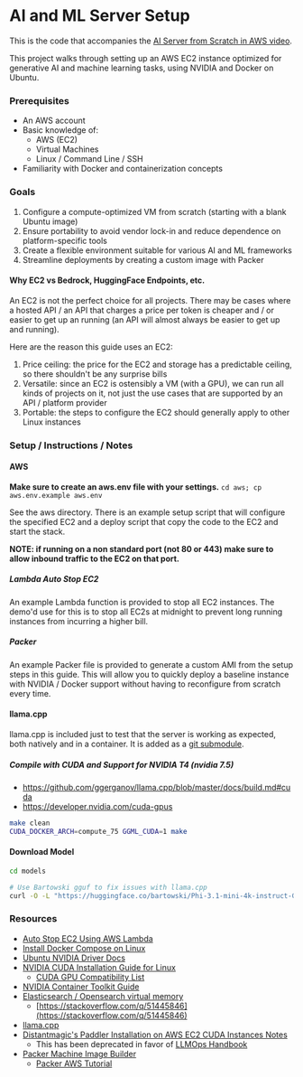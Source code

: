 # AI and ML Server Setup

This is the code that accompanies the [AI Server from Scratch in AWS video](https://www.youtube.com/watch?v=N_KFYqvEZvU).

This project walks through setting up an AWS EC2 instance optimized for generative AI and machine learning tasks, using NVIDIA and Docker on Ubuntu.

### Prerequisites

- An AWS account
- Basic knowledge of:
  - AWS (EC2)
  - Virtual Machines
  - Linux / Command Line / SSH
- Familiarity with Docker and containerization concepts

### Goals

1. Configure a compute-optimized VM from scratch (starting with a blank Ubuntu image)
2. Ensure portability to avoid vendor lock-in and reduce dependence on platform-specific tools
3. Create a flexible environment suitable for various AI and ML frameworks
4. Streamline deployments by creating a custom image with Packer

#### Why EC2 vs Bedrock, HuggingFace Endpoints, etc.

An EC2 is not the perfect choice for all projects. There may be cases where a hosted API / an API that charges a price per token is cheaper and / or easier to get up an running (an API will almost always be easier to get up and running).

Here are the reason this guide uses an EC2:

1. Price ceiling: the price for the EC2 and storage has a predictable ceiling, so there shouldn't be any surprise bills
2. Versatile: since an EC2 is ostensibly a VM (with a GPU), we can run all kinds of projects on it, not just the use cases that are supported by an API / platform provider
3. Portable: the steps to configure the EC2 should generally apply to other Linux instances

### Setup / Instructions / Notes

#### AWS

**Make sure to create an aws.env file with your settings.** `cd aws; cp aws.env.example aws.env`

See the aws directory. There is an example setup script that will configure the specified EC2 and a deploy script that copy the code to the EC2 and start the stack.

**NOTE: if running on a non standard port (not 80 or 443) make sure to allow inbound traffic to the EC2 on that port.**

##### Lambda Auto Stop EC2

An example Lambda function is provided to stop all EC2 instances. The demo'd use for this is to stop all EC2s at midnight to prevent long running instances from incurring a higher bill.

##### Packer

An example Packer file is provided to generate a custom AMI from the setup steps in this guide. This will allow you to quickly deploy a baseline instance with NVIDIA / Docker support without having to reconfigure from scratch every time.

#### llama.cpp

llama.cpp is included just to test that the server is working as expected, both natively and in a container. It is added as a [git submodule](https://git-scm.com/book/en/v2/Git-Tools-Submodules).

##### Compile with CUDA and Support for NVIDIA T4 (nvidia 7.5)

- https://github.com/ggerganov/llama.cpp/blob/master/docs/build.md#cuda
- https://developer.nvidia.com/cuda-gpus

```sh
make clean
CUDA_DOCKER_ARCH=compute_75 GGML_CUDA=1 make
```

#### Download Model

```sh
cd models

# Use Bartowski gguf to fix issues with llama.cpp
curl -O -L "https://huggingface.co/bartowski/Phi-3.1-mini-4k-instruct-GGUF/resolve/main/Phi-3.1-mini-4k-instruct-Q6_K_L.gguf"
```

### Resources

- [Auto Stop EC2 Using AWS Lambda](https://repost.aws/knowledge-center/start-stop-lambda-eventbridge)
- [Install Docker Compose on Linux](https://docs.docker.com/compose/install/linux/)
- [Ubuntu NVIDIA Driver Docs](https://ubuntu.com/server/docs/nvidia-drivers-installation)
- [NVIDIA CUDA Installation Guide for Linux](https://docs.nvidia.com/cuda/cuda-installation-guide-linux/index.html)
  - [CUDA GPU Compatibility List](https://developer.nvidia.com/cuda-gpus)
- [NVIDIA Container Toolkit Guide](https://docs.nvidia.com/datacenter/cloud-native/container-toolkit/latest/install-guide.html)
- [Elasticsearch / Opensearch virtual memory](https://www.elastic.co/guide/en/elasticsearch/reference/current/vm-max-map-count.html)
  - [https://stackoverflow.com/q/51445846](https://stackoverflow.com/q/51445846)
- [llama.cpp](https://github.com/ggerganov/llama.cpp)
- [Distantmagic's Paddler Installation on AWS EC2 CUDA Instances Notes](https://github.com/distantmagic/paddler/blob/v0.3.0/infra/tutorial-installing-llamacpp-aws-cuda.md)
  - This has been deprecated in favor of [LLMOps Handbook](https://github.com/distantmagic/llmops-handbook)
- [Packer Machine Image Builder](https://www.packer.io/)
  - [Packer AWS Tutorial](https://developer.hashicorp.com/packer/tutorials/aws-get-started)
